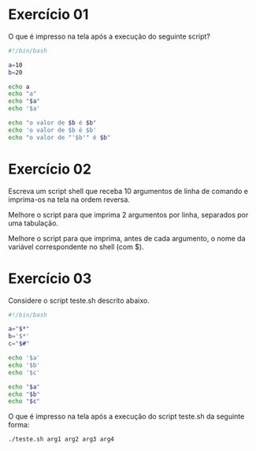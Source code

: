 # Exercício 01

O que é impresso na tela após a execução do seguinte script?

```bash
#!/bin/bash

a=10
b=20

echo a
echo "a"
echo "$a"
echo '$a'

echo "o valor de $b é $b"
echo 'o valor de $b é $b'
echo "o valor de "'$b'" é $b"

```

# Exercício 02

Escreva um script shell que receba 10 argumentos de linha de comando e imprima-os na tela na ordem reversa.

Melhore o script para que imprima 2 argumentos por linha, separados por uma tabulação.

Melhore o script para que imprima, antes de cada argumento, o nome da variável correspondente no shell (com $).


# Exercício 03

Considere o script teste.sh descrito abaixo.

```bash
#!/bin/bash

a="$*"
b='$*'
c="$#"

echo '$a'
echo '$b'
echo '$c'

echo "$a"
echo "$b"
echo "$c"

```

O que é impresso na tela após a execução do script teste.sh da seguinte forma:

```bash
./teste.sh arg1 arg2 arg3 arg4
```
